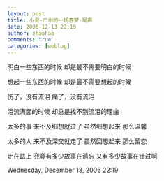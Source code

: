 ```yaml
---
layout: post
title: 小说-广州的一场春梦-尾声
date: 2006-12-13 22:19
author: zhaohao
comments: true
categories: [weblog]
---
```

明白一些东西的时候 却是最不需要明白的时候

想起一些东西的时候 却是最不需要想起的时候

伤了，没有流泪 痛了，没有流泪

泪流满面的时候 却总是找不到流泪的理由

太多的事 来不及细想就过了 虽然细想起来 那么温馨

太多的人 来不及深交就走了 虽然回想起来 那么留恋

走在路上 究竟有多少故事在遗忘 又有多少故事在错过啊

Wednesday, December 13, 2006 22:19
